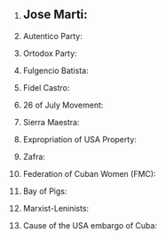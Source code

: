 1.  Jose Marti:
     - 
2.  Autentico Party:
    
3.  Ortodox Party:
    
4.  Fulgencio Batista:
    
5.  Fidel Castro:
    
6.  26 of July Movement:
    
7.  Sierra Maestra:
    
8.  Expropriation of USA Property:
    
9.  Zafra:
    
10.  Federation of Cuban Women (FMC):
    
11.  Bay of Pigs:
    
12.  Marxist-Leninists:
    
13.  Cause of the USA embargo of Cuba:
<!--stackedit_data:
eyJoaXN0b3J5IjpbLTE2NDgxMzYyNDAsLTEwNTAyNDA1NjVdfQ
==
-->
